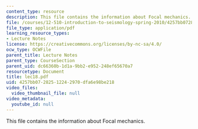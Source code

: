 ```yaml
---
content_type: resource
description: This file contains the information about Focal mechanics.
file: /courses/12-510-introduction-to-seismology-spring-2010/4257bb07282512242970dfa6e98be218_lec18.pdf
file_type: application/pdf
learning_resource_types:
- Lecture Notes
license: https://creativecommons.org/licenses/by-nc-sa/4.0/
ocw_type: OCWFile
parent_title: Lecture Notes
parent_type: CourseSection
parent_uid: dc66360b-1d1a-9bb2-e952-248ef65670a7
resourcetype: Document
title: lec18.pdf
uid: 4257bb07-2825-1224-2970-dfa6e98be218
video_files:
  video_thumbnail_file: null
video_metadata:
  youtube_id: null
---
```

This file contains the information about Focal mechanics.